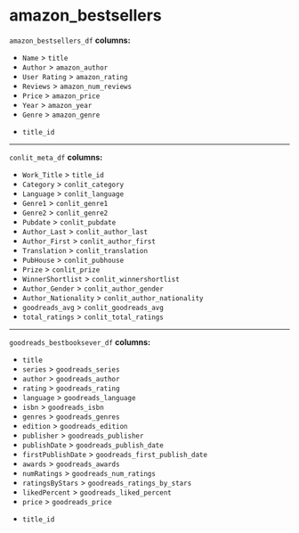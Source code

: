 # amazon_bestsellers


`amazon_bestsellers_df`
**columns:**
- `Name` > `title`
- `Author` > `amazon_author`
- `User Rating` > `amazon_rating`
- `Reviews` > `amazon_num_reviews`
- `Price` > `amazon_price`
- `Year` > `amazon_year`
- `Genre` > `amazon_genre`
+ `title_id`

---

`conlit_meta_df`
**columns:** 
- `Work_Title` > `title_id`
- `Category` > `conlit_category`
- `Language` > `conlit_language`
- `Genre1` > `conlit_genre1`
- `Genre2` > `conlit_genre2`
- `Pubdate` > `conlit_pubdate`
- `Author_Last` > `conlit_author_last`
- `Author_First` > `conlit_author_first`
- `Translation` > `conlit_translation`  
- `PubHouse` > `conlit_pubhouse`
- `Prize` > `conlit_prize`
- `WinnerShortlist` > `conlit_winnershortlist`
- `Author_Gender` > `conlit_author_gender`
- `Author_Nationality` > `conlit_author_nationality`
- `goodreads_avg` > `conlit_goodreads_avg`
- `total_ratings` > `conlit_total_ratings`

---

`goodreads_bestbooksever_df`
**columns:** 
- `title` 
- `series` > `goodreads_series`
- `author` > `goodreads_author`
- `rating` > `goodreads_rating`
- `language` > `goodreads_language`
- `isbn` > `goodreads_isbn`
- `genres` > `goodreads_genres`
- `edition` > `goodreads_edition`
- `publisher` > `goodreads_publisher`
- `publishDate` > `goodreads_publish_date`
- `firstPublishDate` > `goodreads_first_publish_date`
- `awards` > `goodreads_awards`
- `numRatings` > `goodreads_num_ratings`
- `ratingsByStars` > `goodreads_ratings_by_stars`
- `likedPercent` > `goodreads_liked_percent`
- `price` > `goodreads_price`
+ `title_id`
